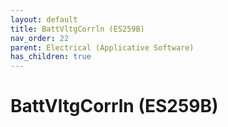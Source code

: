 ```yaml
---
layout: default
title: BattVltgCorrln (ES259B)
nav_order: 22
parent: Electrical (Applicative Software)
has_children: true
---
```

# BattVltgCorrln (ES259B)

